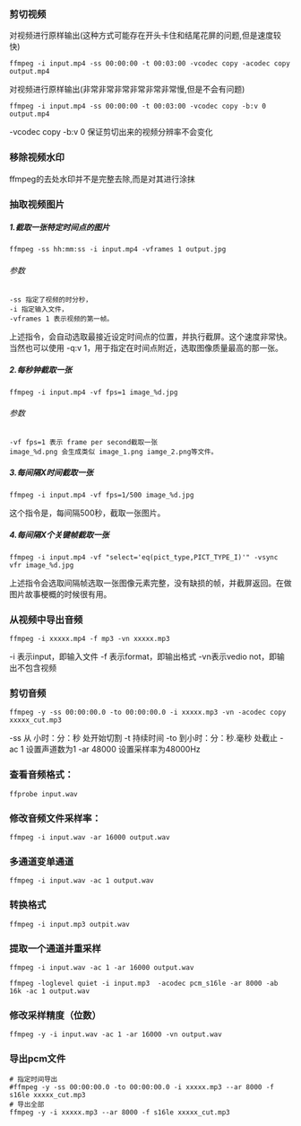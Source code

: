 ### 剪切视频
对视频进行原样输出(这种方式可能存在开头卡住和结尾花屏的问题,但是速度较快)
```shell
ffmpeg -i input.mp4 -ss 00:00:00 -t 00:03:00 -vcodec copy -acodec copy output.mp4
```
对视频进行原样输出(非常非常非常非常非常非常慢,但是不会有问题)
```shell
ffmpeg -i input.mp4 -ss 00:00:00 -t 00:03:00 -vcodec copy -b:v 0 output.mp4
```
-vcodec copy -b:v 0 保证剪切出来的视频分辨率不会变化
### 移除视频水印
ffmpeg的去处水印并不是完整去除,而是对其进行涂抹
### 抽取视频图片
##### 1.截取一张特定时间点的图片
```shell
ffmpeg -ss hh:mm:ss -i input.mp4 -vframes 1 output.jpg
```
###### 参数
    -ss 指定了视频的时分秒，
    -i 指定输入文件，
    -vframes 1 表示视频的第一帧。
上述指令，会自动选取最接近设定时间点的位置，并执行截屏。这个速度非常快。
当然也可以使用 -q:v 1，用于指定在时间点附近，选取图像质量最高的那一张。
##### 2.每秒钟截取一张
```shell
ffmpeg -i input.mp4 -vf fps=1 image_%d.jpg
```
###### 参数
    -vf fps=1 表示 frame per second截取一张
    image_%d.png 会生成类似 image_1.png iamge_2.png等文件。

##### 3.每间隔X时间截取一张
```shell
ffmpeg -i input.mp4 -vf fps=1/500 image_%d.jpg
```
这个指令是，每间隔500秒，截取一张图片。

##### 4.每间隔X个关键帧截取一张
```shell
ffmpeg -i input.mp4 -vf "select='eq(pict_type,PICT_TYPE_I)'" -vsync vfr image_%d.jpg
```
上述指令会选取间隔帧选取一张图像元素完整，没有缺损的帧，并截屏返回。在做图片故事梗概的时候很有用。

### 从视频中导出音频
```shell
ffmpeg -i xxxxx.mp4 -f mp3 -vn xxxxx.mp3
```
-i 表示input，即输入文件
-f 表示format，即输出格式
-vn表示vedio not，即输出不包含视频

### 剪切音频
```shell
ffmpeg -y -ss 00:00:00.0 -to 00:00:00.0 -i xxxxx.mp3 -vn -acodec copy xxxxx_cut.mp3
```
-ss 从 小时：分：秒 处开始切割 
-t 持续时间
-to 到小时：分：秒.毫秒 处截止
-ac 1 设置声道数为1
-ar 48000 设置采样率为48000Hz

### 查看音频格式：
```shell
ffprobe input.wav
```

###  修改音频文件采样率：
```shell
ffmpeg -i input.wav -ar 16000 output.wav
```

### 多通道变单通道
```shell
ffmpeg -i input.wav -ac 1 output.wav
```

### 转换格式
```shell
ffmpeg -i input.mp3 outpit.wav
```

### 提取一个通道并重采样
```shell
ffmpeg -i input.wav -ac 1 -ar 16000 output.wav

ffmpeg -loglevel quiet -i input.mp3  -acodec pcm_s16le -ar 8000 -ab 16k -ac 1 output.wav
```
### 修改采样精度（位数）
```shell
ffmpeg -y -i input.wav -ac 1 -ar 16000 -vn output.wav
```

### 导出pcm文件
```shell
# 指定时间导出
#ffmpeg -y -ss 00:00:00.0 -to 00:00:00.0 -i xxxxx.mp3 --ar 8000 -f s16le xxxxx_cut.mp3
# 导出全部
ffmpeg -y -i xxxxx.mp3 --ar 8000 -f s16le xxxxx_cut.mp3
```
